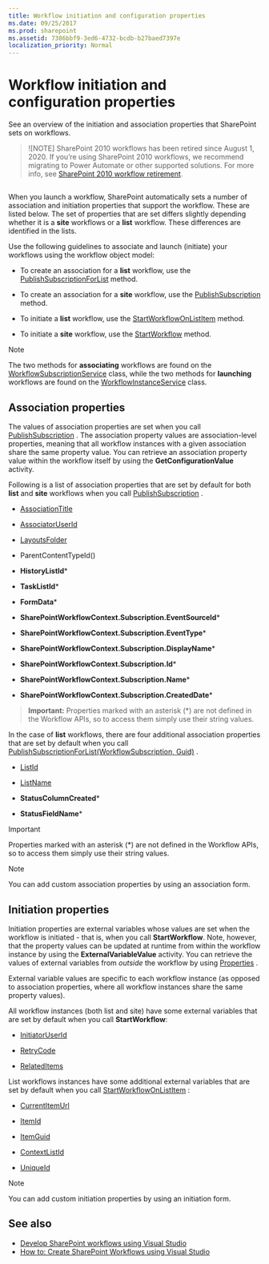 ```yaml
---
title: Workflow initiation and configuration properties
ms.date: 09/25/2017
ms.prod: sharepoint
ms.assetid: 7386bbf9-3ed6-4732-bcdb-b27baed7397e
localization_priority: Normal
---
```



# Workflow initiation and configuration properties
See an overview of the initiation and association properties that SharePoint sets on workflows.

>![NOTE]
>SharePoint 2010 workflows has been retired since August 1, 2020. If you’re using SharePoint 2010 workflows, we recommend migrating to Power Automate or other supported solutions. For more info, see [SharePoint 2010 workflow retirement](https://support.microsoft.com/office/sharepoint-2010-workflow-retirement-1ca3fff8-9985-410a-85aa-8120f626965f).

## 

When you launch a workflow, SharePoint automatically sets a number of association and initiation properties that support the workflow. These are listed below. The set of properties that are set differs slightly depending whether it is a **site** workflows or a **list** workflow. These differences are identified in the lists.
  
    
    
Use the following guidelines to associate and launch (initiate) your workflows using the workflow object model:
  
    
    

- To create an association for a **list** workflow, use the [PublishSubscriptionForList](https://docs.microsoft.com/dotnet/api/microsoft.sharepoint.workflowservices.workflowsubscriptionservice.publishsubscriptionforlist) method.
    
  
- To create an association for a **site** workflow, use the [PublishSubscription](https://docs.microsoft.com/dotnet/api/microsoft.sharepoint.workflowservices.workflowsubscriptionservice.publishsubscription) method.
    
  
- To initiate a **list** workflow, use the [StartWorkflowOnListItem](https://docs.microsoft.com/dotnet/api/microsoft.sharepoint.workflowservices.workflowinstanceservice.startworkflowonlistitem) method.
    
  
- To initiate a **site** workflow, use the [StartWorkflow](https://docs.microsoft.com/dotnet/api/microsoft.sharepoint.workflowservices.workflowinstanceservice.startworkflow) method.
    
> [!NOTE] 
> The two methods for **associating** workflows are found on the [WorkflowSubscriptionService](https://docs.microsoft.com/dotnet/api/microsoft.sharepoint.workflowservices.workflowsubscriptionservice) class, while the two methods for **launching** workflows are found on the [WorkflowInstanceService](https://docs.microsoft.com/dotnet/api/microsoft.sharepoint.workflowservices.workflowinstanceservice) class.
  
    
    


## Association properties

The values of association properties are set when you call  [PublishSubscription](https://docs.microsoft.com/dotnet/api/microsoft.sharepoint.workflowservices.workflowsubscriptionservice.publishsubscription) . The association property values are association-level properties, meaning that all workflow instances with a given association share the same property value. You can retrieve an association property value within the workflow itself by using the **GetConfigurationValue** activity.
  
    
    
Following is a list of association properties that are set by default for both **list** and **site** workflows when you call [PublishSubscription](https://docs.microsoft.com/dotnet/api/microsoft.sharepoint.workflowservices.workflowsubscriptionservice.publishsubscription) .
  
    
    

-  [AssociationTitle](https://docs.microsoft.com/dotnet/api/microsoft.sharepoint.workflowservices.workflowconfigurationpropertyname.associationtitle)
    
  
-  [AssociatorUserId](https://docs.microsoft.com/dotnet/api/microsoft.sharepoint.workflowservices.workflowconfigurationpropertyname.associatoruserid)
    
  
-  [LayoutsFolder](https://docs.microsoft.com/dotnet/api/microsoft.sharepoint.workflowservices.workflowconfigurationpropertyname.layoutsfolder)
    
  
-  ParentContentTypeId()
    
  
- **HistoryListId***
    
  
- **TaskListId***
    
  
- **FormData***
    
  
- **SharePointWorkflowContext.Subscription.EventSourceId***
    
  
- **SharePointWorkflowContext.Subscription.EventType***
    
  
- **SharePointWorkflowContext.Subscription.DisplayName***
    
  
- **SharePointWorkflowContext.Subscription.Id***
    
  
- **SharePointWorkflowContext.Subscription.Name***
    
  
- **SharePointWorkflowContext.Subscription.CreatedDate***
    
  

> **Important:**
> Properties marked with an asterisk (\*) are not defined in the Workflow APIs, so to access them simply use their string values. 
  
    
    

In the case of **list** workflows, there are four additional association properties that are set by default when you call [PublishSubscriptionForList(WorkflowSubscription, Guid)](https://docs.microsoft.com/dotnet/api/microsoft.sharepoint.workflowservices.workflowsubscriptionservice.publishsubscriptionforlist) .
  
    
    

-  [ListId](https://docs.microsoft.com/dotnet/api/microsoft.sharepoint.workflowservices.workflowconfigurationpropertyname.listid)
    
  
-  [ListName](https://docs.microsoft.com/dotnet/api/microsoft.sharepoint.workflowservices.workflowconfigurationpropertyname.listname)
    
  
- **StatusColumnCreated***
    
  
- **StatusFieldName***
    
  

> [!IMPORTANT] 
> Properties marked with an asterisk (\*) are not defined in the Workflow APIs, so to access them simply use their string values. 
  
> [!NOTE] 
> You can add custom association properties by using an association form. 
  
    
    


## Initiation properties

Initiation properties are external variables whose values are set when the workflow is initiated - that is, when you call **StartWorkflow**. Note, however, that the property values can be updated at runtime from within the workflow instance by using the **ExternalVariableValue** activity. You can retrieve the values of external variables from *outside*  the workflow by using [Properties](https://docs.microsoft.com/dotnet/api/microsoft.sharepoint.workflowservices.workflowinstance.properties) .
  
    
    
External variable values are specific to each workflow instance (as opposed to association properties, where all workflow instances share the same property values). 
  
    
    
All workflow instances (both list and site) have some external variables that are set by default when you call **StartWorkflow**:
  
    
    

-  [InitiatorUserId](https://docs.microsoft.com/dotnet/api/microsoft.sharepoint.workflowservices.externalvariablename.initiatoruserid)
    
  
-  [RetryCode](https://docs.microsoft.com/dotnet/api/microsoft.sharepoint.workflowservices.externalvariablename.retrycode)
    
  
-  [RelatedItems](https://docs.microsoft.com/dotnet/api/microsoft.sharepoint.workflowservices.externalvariablename.relateditems)
    
  
List workflows instances have some additional external variables that are set by default when you call  [StartWorkflowOnListItem](https://docs.microsoft.com/dotnet/api/microsoft.sharepoint.workflowservices.workflowinstanceservice.startworkflowonlistitem) :
  
    
    

-  [CurrentItemUrl](https://docs.microsoft.com/dotnet/api/microsoft.sharepoint.workflowservices.externalvariablename.currentitemurl)
    
  
-  [ItemId](https://docs.microsoft.com/dotnet/api/microsoft.sharepoint.workflowservices.externalvariablename.itemid)
    
  
-  [ItemGuid](https://docs.microsoft.com/dotnet/api/microsoft.sharepoint.workflowservices.externalvariablename.itemguid)
    
  
-  [ContextListId](https://docs.microsoft.com/dotnet/api/microsoft.sharepoint.workflowservices.externalvariablename.contextlistid)
    
  
-  [UniqueId](https://docs.microsoft.com/dotnet/api/microsoft.sharepoint.workflowservices.externalvariablename.uniqueid)
    
> [!NOTE] 
> You can add custom initiation properties by using an initiation form. 
  
    
    


## See also
<a name="bk_addresources"> </a>

-  [Develop SharePoint workflows using Visual Studio](develop-sharepoint-workflows-using-visual-studio.md)
-  [How to: Create SharePoint Workflows using Visual Studio](how-to-create-sharepoint-workflows-using-visual-studio.md)
    
  

  
   
